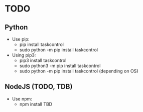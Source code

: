# TODO


## Python

* Use pip:
    - pip install taskcontrol
    - sudo python -m pip install taskcontrol
* Using pip3:
    - pip3 install taskcontrol
    - sudo python3 -m pip install taskcontrol
    - sudo python -m pip install taskcontrol (depending on OS)


## NodeJS (TODO, TDB)

* Use npm:
    - npm install TBD


